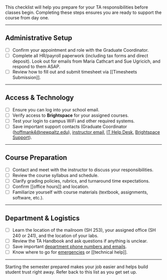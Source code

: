 
This checklist will help you prepare for your TA responsibilities before classes begin. Completing these steps ensures you are ready to support the course from day one.

---
## Administrative Setup

- [ ] Confirm your appointment and role with the Graduate Coordinator.  
- [ ] Complete all HR/payroll paperwork (including tax forms and direct deposit). Look out for emails from Maria Cathcart and Sue Ugricich, and respond to them ASAP.
- [ ] Review how to fill out and submit timesheet via [[Timesheets Submission]].   

---
## Access & Technology

- [ ] Ensure you can log into your school email.  
- [ ] Verify access to **Brightspace** for your assigned courses.  
- [ ] Test your login to campus WiFi and other required systems.  
- [ ] Save important support contacts (Graduate Coordinator (hoffmank4@newpaltz.edu), [instructor email](https://www.newpaltz.edu/compsci/directory.html), [IT Help Desk](https://newpaltz.teamdynamix.com/TDClient/1905/Portal/Home/), [Brightspace Support](https://newpaltz.teamdynamix.com/TDClient/1905/Portal/Requests/ServiceDet?ID=51541)).  

---
## Course Preparation

- [ ] Contact and meet with the instructor to discuss your responsibilities.  
- [ ] Review the course syllabus and schedule.  
- [ ] Clarify grading policies, rubrics, and turnaround time expectations.  
- [ ] Confirm [[office hours]] and location. 
- [ ] Familiarize yourself with course materials (textbook, assignments, software, etc.).  

---
## Department & Logistics

- [ ] Learn the location of the mailroom (SH 253), your assigned office (SH 240 or 241), and the location of your labs.  
- [ ] Review the TA Handbook and ask questions if anything is unclear.  
- [ ] Save important [department phone numbers and emails](https://www.newpaltz.edu/compsci/directory.html).  
- [ ] Know where to go for [emergencies](https://www.newpaltz.edu/studentaffairs/responseplan.html) or [[technical help]].  

---
Starting the semester prepared makes your job easier and helps build student trust right away. Refer back to this list as you get set up.

